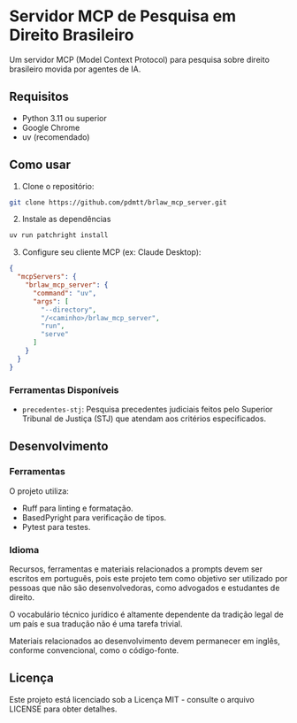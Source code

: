 # Servidor MCP de Pesquisa em Direito Brasileiro

Um servidor MCP (Model Context Protocol) para pesquisa sobre direito brasileiro movida por agentes 
de IA.

## Requisitos

- Python 3.11 ou superior
- Google Chrome
- uv (recomendado)

## Como usar

1. Clone o repositório:
```bash
git clone https://github.com/pdmtt/brlaw_mcp_server.git
```

2. Instale as dependências
```bash
uv run patchright install
```

3. Configure seu cliente MCP (ex: Claude Desktop):
```json
{
  "mcpServers": {
    "brlaw_mcp_server": {
      "command": "uv",
      "args": [
        "--directory",
        "/<caminho>/brlaw_mcp_server",
        "run",
        "serve"
      ]
    }
  }
}
```

### Ferramentas Disponíveis

- `precedentes-stj`: Pesquisa precedentes judiciais feitos pelo Superior Tribunal de Justiça (STJ) 
  que atendam aos critérios especificados.

## Desenvolvimento

### Ferramentas

O projeto utiliza:
- Ruff para linting e formatação.
- BasedPyright para verificação de tipos.
- Pytest para testes.

### Idioma

Recursos, ferramentas e materiais relacionados a prompts devem ser escritos em português, pois este 
projeto tem como objetivo ser utilizado por pessoas que não são desenvolvedoras, como advogados e 
estudantes de direito.

O vocabulário técnico jurídico é altamente dependente da tradição legal de um país e sua tradução 
não é uma tarefa trivial.

Materiais relacionados ao desenvolvimento devem permanecer em inglês, conforme convencional, como o 
código-fonte.

## Licença

Este projeto está licenciado sob a Licença MIT - consulte o arquivo LICENSE para obter detalhes. 